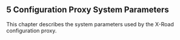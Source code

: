 ## 5 Configuration Proxy System Parameters

This chapter describes the system parameters used by the X-Road configuration proxy.